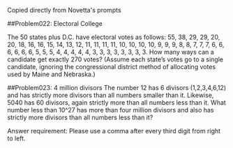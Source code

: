 Copied directly from Novetta's prompts

##Problem022: Electoral College

The 50 states plus D.C. have electoral votes as follows: 55, 38, 29, 29, 20, 20, 18, 16, 16, 15, 14, 13, 12, 11, 11, 11, 11, 10, 10, 10, 10, 9, 9, 9, 8, 8, 7, 7, 7, 6, 6, 6, 6, 6, 6, 5, 5, 5, 4, 4, 4, 4, 4, 3, 3, 3, 3, 3, 3, 3, 3. How many ways can a candidate get exactly 270 votes? (Assume each state’s votes go to a single candidate, ignoring the congressional district method of allocating votes used by Maine and Nebraska.)

##Problem023: 4 million divisors
The number 12 has 6 divisors (1,2,3,4,6,12) and has strictly more divisors than all numbers smaller than it. Likewise, 5040 has 60 divisors, again strictly more than all numbers less than it. What number less than 10^27 has more than four million divisors and also has strictly more divisors than all numbers less than it?

Answer requirement: Please use a comma after every third digit from right to left.

